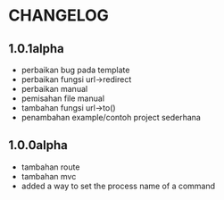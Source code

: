 CHANGELOG
=========

1.0.1alpha
-----
 
 * perbaikan bug pada template
 * perbaikan fungsi url->redirect
 * perbaikan manual
 * pemisahan file manual
 * tambahan fungsi url->to()
 * penambahan example/contoh project sederhana 

1.0.0alpha
-----

 * tambahan route
 * tambahan mvc
 * added a way to set the process name of a command


